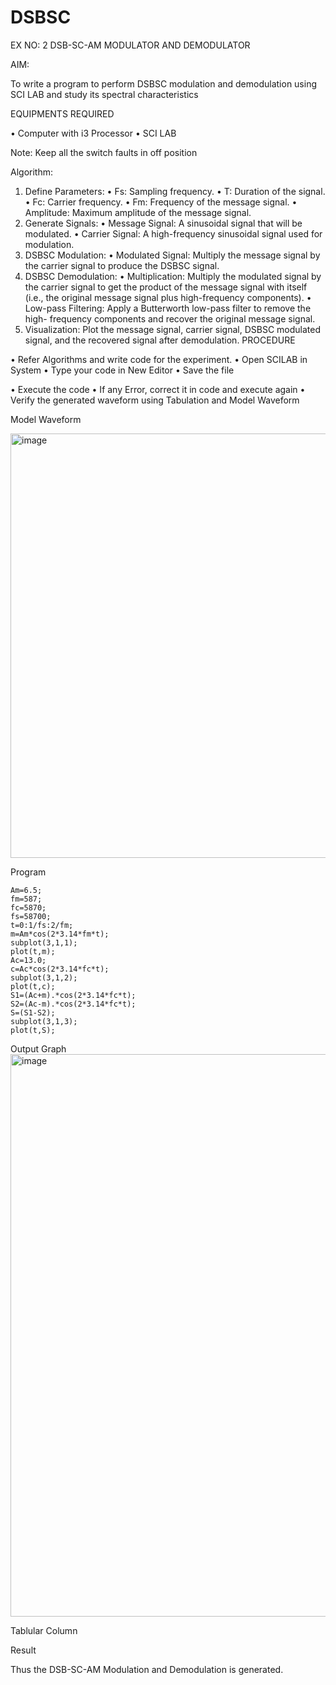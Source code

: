 # DSBSC


EX NO: 2	DSB-SC-AM MODULATOR AND DEMODULATOR

AIM:

To write a program to perform DSBSC modulation and demodulation using SCI LAB and study its spectral characteristics

EQUIPMENTS REQUIRED

•	Computer with i3 Processor
•	SCI LAB

Note: Keep all the switch faults in off position

Algorithm:

1.	Define Parameters:
•	Fs: Sampling frequency.
•	T: Duration of the signal.
•	Fc: Carrier frequency.
•	Fm: Frequency of the message signal.
•	Amplitude: Maximum amplitude of the message signal.
2.	Generate Signals:
•	Message Signal: A sinusoidal signal that will be modulated.
•	Carrier Signal: A high-frequency sinusoidal signal used for modulation.
3.	DSBSC Modulation:
•	Modulated Signal: Multiply the message signal by the carrier signal to produce the DSBSC signal.
4.	DSBSC Demodulation:
•	Multiplication: Multiply the modulated signal by the carrier signal to get the product of the message signal with itself (i.e., the original message signal plus high-frequency components).
•	Low-pass Filtering: Apply a Butterworth low-pass filter to remove the high- frequency components and recover the original message signal.
5.	Visualization:
Plot the message signal, carrier signal, DSBSC modulated signal, and the recovered signal after demodulation.
PROCEDURE

•	Refer Algorithms and write code for the experiment.
•	Open SCILAB in System
•	Type your code in New Editor
•	Save the file
 
•	Execute the code
•	If any Error, correct it in code and execute again
•	Verify the generated waveform using Tabulation and Model Waveform

Model Waveform

<img width="703" height="679" alt="image" src="https://github.com/user-attachments/assets/e7c7c7f8-ccf2-41ac-b1f3-325989941a6f" />

Program
```
Am=6.5;
fm=587;
fc=5870;
fs=58700;
t=0:1/fs:2/fm;
m=Am*cos(2*3.14*fm*t);
subplot(3,1,1);
plot(t,m);
Ac=13.0;
c=Ac*cos(2*3.14*fc*t);
subplot(3,1,2);
plot(t,c);
S1=(Ac+m).*cos(2*3.14*fc*t);
S2=(Ac-m).*cos(2*3.14*fc*t);
S=(S1-S2);
subplot(3,1,3);
plot(t,S);
```
Output Graph
<img width="1600" height="900" alt="image" src="https://github.com/user-attachments/assets/603f02ba-326a-415e-a539-53806cd4110c" />


Tablular Column


Result

Thus the DSB-SC-AM Modulation and Demodulation is generated.

